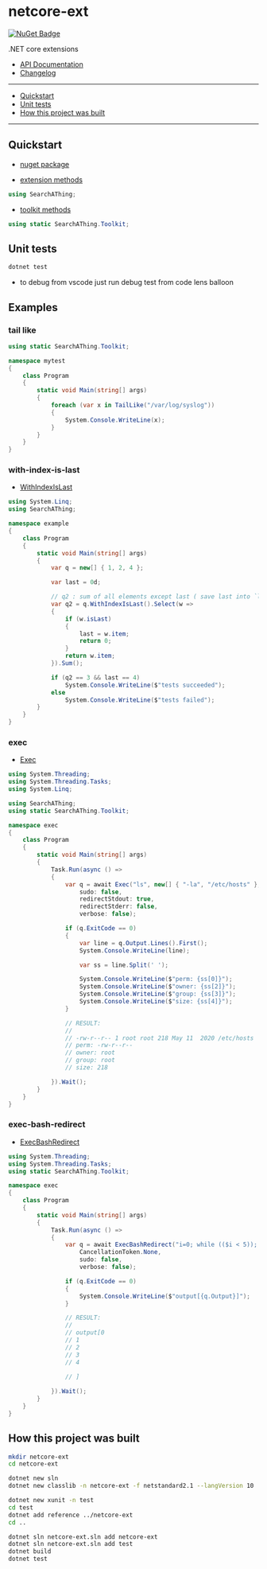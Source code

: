 # netcore-ext

[![NuGet Badge](https://buildstats.info/nuget/netcore-ext)](https://www.nuget.org/packages/netcore-ext/)

.NET core extensions

- [API Documentation](https://devel0.github.io/netcore-ext/html/annotated.html)
- [Changelog](https://github.com/devel0/netcore-ext/commits/master)

<hr/>

<!-- TOC -->
* [Quickstart](#quickstart)
* [Unit tests](#unit-tests)
* [How this project was built](#how-this-project-was-built)
<!-- TOCEND -->

<hr/>

## Quickstart

- [nuget package](https://www.nuget.org/packages/netcore-ext/)

- [extension methods](https://devel0.github.io/netcore-ext/html/class_search_a_thing_1_1_ext.html)

```csharp
using SearchAThing;
```

- [toolkit methods](https://devel0.github.io/netcore-util/html/class_search_a_thing_1_1_toolkit.html)

```csharp
using static SearchAThing.Toolkit;
```

## Unit tests

```sh
dotnet test
```

- to debug from vscode just run debug test from code lens balloon

## Examples

### tail like

```cs
using static SearchAThing.Toolkit;

namespace mytest
{
    class Program
    {
        static void Main(string[] args)
        {
            foreach (var x in TailLike("/var/log/syslog"))
            {
                System.Console.WriteLine(x);
            }
        }
    }
}
```

### with-index-is-last

- [WithIndexIsLast](https://devel0.github.io/netcore-util/html/class_search_a_thing_1_1_util_ext.html#a17c5dc6f76a3fcce1f5d2a567f9db3ef)

```csharp
using System.Linq;
using SearchAThing;

namespace example
{
    class Program
    {
        static void Main(string[] args)
        {
            var q = new[] { 1, 2, 4 };

            var last = 0d;

            // q2 : sum of all elements except last ( save last into `last` var )
            var q2 = q.WithIndexIsLast().Select(w =>
            {
                if (w.isLast)
                {
                    last = w.item;
                    return 0;
                }
                return w.item;
            }).Sum();

            if (q2 == 3 && last == 4)
                System.Console.WriteLine($"tests succeeded");
            else
                System.Console.WriteLine($"tests failed");
        }
    }
}
```

### exec

- [Exec](https://devel0.github.io/netcore-util/html/class_search_a_thing_1_1_util_toolkit.html#a2aa4cf2d7debacfc62deacf9d1f93313)

```csharp
using System.Threading;
using System.Threading.Tasks;
using System.Linq;

using SearchAThing;
using static SearchAThing.Toolkit;

namespace exec
{
    class Program
    {
        static void Main(string[] args)
        {
            Task.Run(async () =>
            {
                var q = await Exec("ls", new[] { "-la", "/etc/hosts" }, CancellationToken.None,
                    sudo: false,
                    redirectStdout: true,
                    redirectStderr: false,
                    verbose: false);

                if (q.ExitCode == 0)
                {
                    var line = q.Output.Lines().First();
                    System.Console.WriteLine(line);

                    var ss = line.Split(' ');

                    System.Console.WriteLine($"perm: {ss[0]}");
                    System.Console.WriteLine($"owner: {ss[2]}");
                    System.Console.WriteLine($"group: {ss[3]}");
                    System.Console.WriteLine($"size: {ss[4]}");
                }

                // RESULT:
                //
                // -rw-r--r-- 1 root root 218 May 11  2020 /etc/hosts
                // perm: -rw-r--r--
                // owner: root
                // group: root
                // size: 218

            }).Wait();
        }
    }
}
```

### exec-bash-redirect

- [ExecBashRedirect](https://devel0.github.io/netcore-util/html/class_search_a_thing_1_1_util_toolkit.html#ae6def815d3b04c0e3296dd2c5e3d717d)

```csharp
using System.Threading;
using System.Threading.Tasks;
using static SearchAThing.Toolkit;

namespace exec
{
    class Program
    {
        static void Main(string[] args)
        {
            Task.Run(async () =>
            {
                var q = await ExecBashRedirect("i=0; while (($i < 5)); do echo $i; let i=$i+1; done",
                    CancellationToken.None,
                    sudo: false,                    
                    verbose: false);

                if (q.ExitCode == 0)
                {
                    System.Console.WriteLine($"output[{q.Output}]");                    
                }

                // RESULT:
                //
                // output[0
                // 1
                // 2
                // 3
                // 4

                // ]
                
            }).Wait();
        }
    }
}
```

## How this project was built

```sh
mkdir netcore-ext
cd netcore-ext

dotnet new sln
dotnet new classlib -n netcore-ext -f netstandard2.1 --langVersion 10

dotnet new xunit -n test
cd test
dotnet add reference ../netcore-ext
cd ..

dotnet sln netcore-ext.sln add netcore-ext
dotnet sln netcore-ext.sln add test
dotnet build
dotnet test
```
